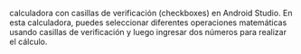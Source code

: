 calculadora con casillas de verificación (checkboxes) en Android Studio. En esta calculadora, puedes seleccionar diferentes operaciones matemáticas usando casillas de verificación y luego ingresar dos números para realizar el cálculo.
